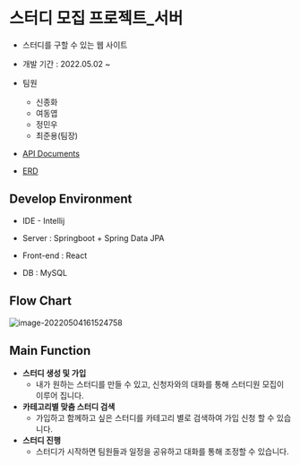 # 스터디 모집 프로젝트_서버

- 스터디를 구할 수 있는 웹 사이트

- 개발 기간 : 2022.05.02 ~

- 팀원
  - 신종화
  - 여동엽
  - 정민우
  - 최준용(팀장)
- [API Documents](https://github.com/study-project-multicampus/springboot_server/wiki)
- [ERD](https://www.erdcloud.com/d/9qKnQaNNNGd7tdzLB)

## Develop Environment

- IDE - Intellij
- Server : Springboot + Spring Data JPA
- Front-end : React

- DB : MySQL



## Flow Chart

![image-20220504161524758](https://user-images.githubusercontent.com/55189658/166639055-19f8c146-4eb5-4fb8-a63b-951d5edbec47.png)



## Main Function

- **스터디 생성 및 가입**
  - 내가 원하는 스터디를 만들 수 있고, 신청자와의 대화를 통해 스터디원 모집이 이루어 집니다.
- **카테고리별 맞춤 스터디 검색**
  - 가입하고 함께하고 싶은 스터디를 카테고리 별로 검색하여 가입 신청 할 수 있습니다.
- **스터디 진행**
  - 스터디가 시작하면 팀원들과 일정을 공유하고 대화를 통해 조정할 수 있습니다.



